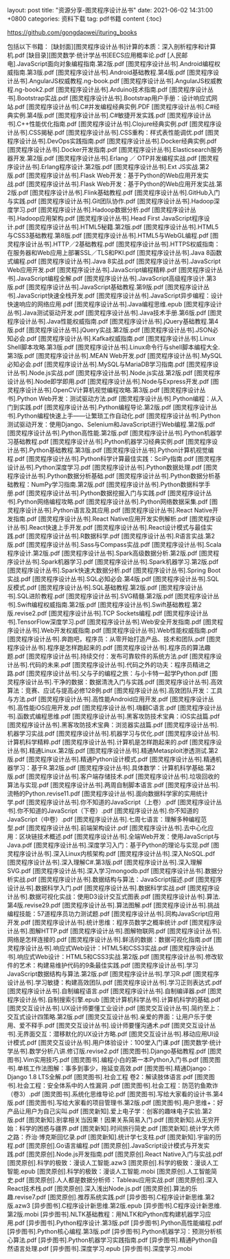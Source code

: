 layout: post title: "资源分享-图灵程序设计丛书" date: 2021-06-02 14:31:00 +0800 categories: 资料下载 tag: pdf书籍
content {:toc}
 
https://github.com/gongdaowei/ituring_books

包括以下书籍：
[缺封面][图灵程序设计丛书]计算的本质：深入剖析程序和计算机.pdf
[缺目录][图灵数学·统计学丛书]EECS应用概率论.pdf
[人民邮电].JavaScript面向对象编程指南.第2版.pdf
[图灵程序设计丛书].Android编程权威指南.第3版.pdf
[图灵程序设计丛书].Android基础教程.第4版.pdf
[图灵程序设计丛书].AngularJS权威教程.ng-book.pdf
[图灵程序设计丛书].AngularJS权威教程.ng-book2.pdf
[图灵程序设计丛书].Arduino技术指南.pdf
[图灵程序设计丛书].Bootstrap实战.pdf
[图灵程序设计丛书].Bootstrap用户手册：设计响应式网站.pdf
[图灵程序设计丛书].C#并发编程经典实例.PDF
[图灵程序设计丛书].C#经典实例.第4版.pdf
[图灵程序设计丛书].C#敏捷开发实践.pdf
[图灵程序设计丛书].C++性能优化指南.pdf
[图灵程序设计丛书].Clojure经典实例.pdf
[图灵程序设计丛书].CSS揭秘.pdf
[图灵程序设计丛书].CSS重构：样式表性能调优.pdf
[图灵程序设计丛书].DevOps实践指南.pdf
[图灵程序设计丛书].Docker经典实例.pdf
[图灵程序设计丛书].Docker开发指南.pdf
[图灵程序设计丛书].Elasticsearch服务器开发.第2版.pdf
[图灵程序设计丛书].Erlang ／ OTP并发编程实战.pdf
[图灵程序设计丛书].Erlang程序设计.第2版.pdf
[图灵程序设计丛书].Ext JS实战.第2版.pdf
[图灵程序设计丛书].Flask Web开发：基于Python的Web应用开发实战.pdf
[图灵程序设计丛书].Flask Web开发：基于Python的Web应用开发实战.第2版.pdf
[图灵程序设计丛书].Flink基础教程.pdf
[图灵程序设计丛书].GitHub入门与实践.pdf
[图灵程序设计丛书].Git团队协作.pdf
[图灵程序设计丛书].Hadoop深度学习.pdf
[图灵程序设计丛书].Hadoop数据分析.pdf
[图灵程序设计丛书].Hadoop应用架构.pdf
[图灵程序设计丛书].Head First JavaScript程序设计.pdf
[图灵程序设计丛书].HTML5秘籍.第2版.pdf
[图灵程序设计丛书].HTML5与CSS3基础教程.第8版.pdf
[图灵程序设计丛书].HTML5与WebGL编程.pdf
[图灵程序设计丛书].HTTP／2基础教程.pdf
[图灵程序设计丛书].HTTPS权威指南：在服务器和Web应用上部署SSL／TLS和PKI.pdf
[图灵程序设计丛书].Java 8函数式编程.pdf
[图灵程序设计丛书].Java 8实战.pdf
[图灵程序设计丛书].JavaScript Web应用开发.pdf
[图灵程序设计丛书].JavaScript编程精粹.pdf
[图灵程序设计丛书].JavaScript编程全解.pdf
[图灵程序设计丛书].JavaScript高级程序设计.第3版.pdf
[图灵程序设计丛书].JavaScript基础教程.第9版.pdf
[图灵程序设计丛书].JavaScript快速全栈开发.pdf
[图灵程序设计丛书].JavaScript异步编程：设计快速响应的网络应用.pdf
[图灵程序设计丛书].Java编程思维.epub
[图灵程序设计丛书].Java测试驱动开发.pdf
[图灵程序设计丛书].Java技术手册.第6版.pdf
[图灵程序设计丛书].Java性能权威指南.pdf
[图灵程序设计丛书].jQuery基础教程.第4版.pdf
[图灵程序设计丛书].jQuery实战.第2版.pdf
[图灵程序设计丛书].JSON必知必会.pdf
[图灵程序设计丛书].Kafka权威指南.pdf
[图灵程序设计丛书].Linux Shell脚本攻略.第3版.pdf
[图灵程序设计丛书].Linux命令行与shell脚本编程大全.第3版.pdf
[图灵程序设计丛书].MEAN Web开发.pdf
[图灵程序设计丛书].MySQL必知必会.pdf
[图灵程序设计丛书].MySQL与MariaDB学习指南.pdf
[图灵程序设计丛书].Node.js实战.pdf
[图灵程序设计丛书].Node.js实战.第2版.pdf
[图灵程序设计丛书].Node即学即用.pdf
[图灵程序设计丛书].Node与Express开发.pdf
[图灵程序设计丛书].OpenCV计算机视觉编程攻略.第3版.pdf
[图灵程序设计丛书].Python Web开发：测试驱动方法.pdf
[图灵程序设计丛书].Python编程：从入门到实践.pdf
[图灵程序设计丛书].Python编程导论.第2版.pdf
[图灵程序设计丛书].Python编程快速上手——让繁琐工作自动化.pdf
[图灵程序设计丛书].Python测试驱动开发：使用Django、Selenium和JavaScript进行Web编程.第2版.pdf
[图灵程序设计丛书].Python高性能.第2版.pdf
[图灵程序设计丛书].Python机器学习基础教程.pdf
[图灵程序设计丛书].Python机器学习经典实例.pdf
[图灵程序设计丛书].Python基础教程.第3版.pdf
[图灵程序设计丛书].Python计算机视觉编程.pdf
[图灵程序设计丛书].Python科学计算最佳实践：SciPy指南.pdf
[图灵程序设计丛书].Python深度学习.pdf
[图灵程序设计丛书].Python数据处理.pdf
[图灵程序设计丛书].Python数据分析基础.pdf
[图灵程序设计丛书].Python数据分析基础教程：NumPy学习指南.第2版.pdf
[图灵程序设计丛书].Python数据科学手册.pdf
[图灵程序设计丛书].Python数据挖掘入门与实践.pdf
[图灵程序设计丛书].Python网络编程攻略.pdf
[图灵程序设计丛书].Python网络数据采集.pdf
[图灵程序设计丛书].Python语言及其应用.pdf
[图灵程序设计丛书].React Native开发指南.pdf
[图灵程序设计丛书].React Native应用开发实例解析.pdf
[图灵程序设计丛书].React快速上手开发.pdf
[图灵程序设计丛书].React设计模式与最佳实践.pdf
[图灵程序设计丛书].R数据科学.pdf
[图灵程序设计丛书].R语言实战.第2版.pdf
[图灵程序设计丛书].Sass与Compass实战.pdf
[图灵程序设计丛书].Scala程序设计.第2版.pdf
[图灵程序设计丛书].Spark高级数据分析.第2版.pdf
[图灵程序设计丛书].Spark机器学习.pdf
[图灵程序设计丛书].Spark机器学习.第2版.pdf
[图灵程序设计丛书].Spark快速大数据分析.pdf
[图灵程序设计丛书].Spring Boot实战.pdf
[图灵程序设计丛书].SQL必知必会.第4版.pdf
[图灵程序设计丛书].SQL反模式.pdf
[图灵程序设计丛书].SQL基础教程.第2版.pdf
[图灵程序设计丛书].SQL进阶教程.pdf
[图灵程序设计丛书].SVG精髓.第2版.pdf
[图灵程序设计丛书].Swift编程权威指南.第2版.pdf
[图灵程序设计丛书].Swift基础教程.第2版.revise2.pdf
[图灵程序设计丛书].TCP Sockets编程.pdf
[图灵程序设计丛书].TensorFlow深度学习.pdf
[图灵程序设计丛书].Web安全开发指南.pdf
[图灵程序设计丛书].Web开发权威指南.pdf
[图灵程序设计丛书].Web性能权威指南.pdf
[图灵程序设计丛书].奔跑吧，程序员：从零开始打造产品、技术和团队.pdf
[图灵程序设计丛书].程序是怎样跑起来的.pdf
[图灵程序设计丛书].程序员的算法趣题.pdf
[图灵程序设计丛书].持续交付：发布可靠软件的系统方法.pdf
[图灵程序设计丛书].代码的未来.pdf
[图灵程序设计丛书].代码之外的功夫：程序员精进之路.pdf
[图灵程序设计丛书].父与子的编程之旅：与小卡特一起学Python.pdf
[图灵程序设计丛书].干净的数据：数据清洗入门与实践.pdf
[图灵程序设计丛书].高效算法：竞赛、应试与提高必修128例.pdf
[图灵程序设计丛书].高效团队开发：工具与方法.pdf
[图灵程序设计丛书].高性能Android应用开发.pdf
[图灵程序设计丛书].高性能iOS应用开发.pdf
[图灵程序设计丛书].嗨翻C语言.pdf
[图灵程序设计丛书].函数式编程思维.pdf
[图灵程序设计丛书].黑客攻防技术宝典：iOS实战篇.pdf
[图灵程序设计丛书].黑客攻防技术宝典：浏览器实战篇.pdf
[图灵程序设计丛书].机器学习实战.pdf
[图灵程序设计丛书].机器学习与优化.pdf
[图灵程序设计丛书].计算机科学精粹.pdf
[图灵程序设计丛书].计算机是怎样跑起来的.pdf
[图灵程序设计丛书].精通Linux.第2版.pdf
[图灵程序设计丛书].精通Metasploit渗透测试.第2版.pdf
[图灵程序设计丛书].精通Python设计模式.pdf
[图灵程序设计丛书].精通机器学习：基于R.第2版.pdf
[图灵程序设计丛书].具体数学：计算机科学基础.第2版.pdf
[图灵程序设计丛书].客户端存储技术.pdf
[图灵程序设计丛书].垃圾回收的算法与实现.pdf
[图灵程序设计丛书].两周自制脚本语言.pdf
[图灵程序设计丛书].流畅的Python.revise11.pdf
[图灵程序设计丛书].面向数据科学家的实用统计学.pdf
[图灵程序设计丛书].你不知道的JavaScript（上卷）.pdf
[图灵程序设计丛书].你不知道的JavaScript（下卷）.pdf
[图灵程序设计丛书].你不知道的JavaScript（中卷）.pdf
[图灵程序设计丛书].七周七语言：理解多种编程范型.pdf
[图灵程序设计丛书].前端架构设计.pdf
[图灵程序设计丛书].去中心化应用：区块链技术概述.pdf
[图灵程序设计丛书].全端Web开发：使用JavaScript与Java.pdf
[图灵程序设计丛书].深度学习入门：基于Python的理论与实现.pdf
[图灵程序设计丛书].深入Linux内核架构.pdf
[图灵程序设计丛书].深入NoSQL.pdf
[图灵程序设计丛书].深入理解C#.第3版.pdf
[图灵程序设计丛书].深入理解SVG.pdf
[图灵程序设计丛书].深入学习mongodb.pdf
[图灵程序设计丛书].数据分析实战.pdf
[图灵程序设计丛书].数据结构与算法：JavaScript描述.pdf
[图灵程序设计丛书].数据科学入门.pdf
[图灵程序设计丛书].数据科学实战.pdf
[图灵程序设计丛书].数据可视化实战：使用D3设计交互式图表.pdf
[图灵程序设计丛书].算法.第4版.revise29.pdf
[图灵程序设计丛书].算法图解.pdf
[图灵程序设计丛书].挑战编程技能：57道程序员功力测试题.pdf
[图灵程序设计丛书].同构JavaScript应用开发.pdf
[图灵程序设计丛书].统计思维：程序员数学之概率统计.pdf
[图灵程序设计丛书].图解HTTP.pdf
[图灵程序设计丛书].图解物联网.pdf
[图灵程序设计丛书].网络是怎样连接的.pdf
[图灵程序设计丛书].鲜活的数据：数据可视化指南.pdf
[图灵程序设计丛书].响应式Web设计：HTML5和CSS3实战.pdf
[图灵程序设计丛书].响应式Web设计：HTML5和CSS3实战.第2版.pdf
[图灵程序设计丛书].修改软件的艺术：构建易维护代码的9条最佳实践.pdf
[图灵程序设计丛书].学习JavaScript数据结构与算法.第2版.pdf
[图灵程序设计丛书].学习R.pdf
[图灵程序设计丛书].学习敏捷：构建高效团队.pdf
[图灵程序设计丛书].学习正则表达式.pdf
[图灵程序设计丛书].自制编程语言.pdf
[图灵程序设计丛书].自制编译器.pdf
[图灵程序设计丛书].自制搜索引擎.epub
[图灵计算机科学丛书].计算机科学的基础.pdf
[图灵交互设计丛书].UX设计师要懂工业设计.pdf
[图灵交互设计丛书].简约至上：交互式设计四策略.第2版.pdf
[图灵交互设计丛书].亲爱的界面：让用户乐于使用、爱不释手.pdf
[图灵交互设计丛书].设计师要懂沟通术.pdf
[图灵交互设计丛书].无界面交互：潜移默化的UX设计方略.pdf
[图灵交互设计丛书].移动应用UI设计模式.pdf
[图灵交互设计丛书].用户体验设计：100堂入门课.pdf
[图灵数学·统计学丛书].数学分析八讲.修订版.revise2.pdf
[图灵图书].Django基础教程.pdf
[图灵图书].Vim实用技巧.pdf
[图灵图书].编程小白的第一本Python入门书.pdf
[图灵图书].单核工作法图解：事多到事少，拖延变高效.pdf
[图灵图书].精通Django：Django 1.8 LTS全解.pdf
[图灵图书].社会工程 卷2：解读肢体语言.pdf
[图灵图书].社会工程：安全体系中的人性漏洞 .pdf
[图灵图书].社会工程：防范钓鱼欺诈（卷3）.pdf
[图灵图书].系统化思维导论.pdf
[图灵图书].写给大家看的设计书.第4版.pdf
[图灵图书].写给大家看的项目管理书.第2版.pdf
[图灵图书].用户思维+：好产品让用户为自己尖叫.pdf
[图灵新知].爱上电子学：创客的趣味电子实验.第2版.pdf
[图灵新知].别拿相关当因果！因果关系简易入门.pdf
[图灵新知].从无穷开始：科学的困惑与疆界.pdf
[图灵新知].时间旅行简史.pdf
[图灵新知].统计学大师之路：乔治·博克斯回忆录.pdf
[图灵新知].统计学七支柱.pdf
[图灵新知].宇宙的历程.pdf
[图灵原创].Go语言编程.pdf
[图灵原创].JavaScript设计模式与开发实践.pdf
[图灵原创].Node.js开发指南.pdf
[图灵原创].React Native入门与实战.pdf
[图灵原创].科学的极致：漫谈人工智能.azw3
[图灵原创].科学的极致：漫谈人工智能.epub
[图灵原创].科学的极致：漫谈人工智能.mobi
[图灵原创].人工智能简史.pdf
[图灵原创].人人都是数据分析师：Tableau应用实战.pdf
[图灵原创].深入React技术栈.pdf
[图灵原创].深入浅出Node.js.pdf
[图灵原创].算法的乐趣.revise7.pdf
[图灵原创].推荐系统实践.pdf
[异步图书].C程序设计新思维.第2版.azw3
[异步图书].C程序设计新思维.第2版.epub
[异步图书].C程序设计新思维.第2版.mobi
[异步图书].NLTK基础教程：用NLTK和Python库构建机器学习应用.pdf
[异步图书].Python程序设计.第3版.pdf
[异步图书].Python高性能编程.pdf
[异步图书].Python核心编程.第3版.pdf
[异步图书].Python机器学习：预测分析核心算法.pdf
[异步图书].Python机器学习实践指南.pdf
[异步图书].精通Python自然语言处理.pdf
[异步图书].深度学习.epub
[异步图书].深度学习.mobi
